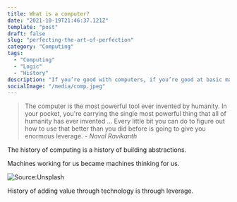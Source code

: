 ```yaml
---
title: What is a computer?
date: "2021-10-19T21:46:37.121Z"
template: "post"
draft: false
slug: "perfecting-the-art-of-perfection"
category: "Computing"
tags:
  - "Computing"
  - "Logic"
  - "History"
description: "If you’re good with computers, if you’re good at basic mathematics, if you’re good at writing, if you’re good at speaking, and if you like reading, you’re set for life."
socialImage: "/media/comp.jpeg"
---
```

> The computer is the most powerful tool ever invented by humanity. In your pocket, you're carrying the single most powerful thing that all of humanity has ever invented ... Every little bit you can do to figure out how to use that better than you did before is going to give you enormous leverage. - *Naval Ravikanth*

The history of computing is a history of building abstractions. 

Machines working for us became machines thinking for us.

![Source:Unsplash](/media/comp.jpeg)

History of adding value through technology is through leverage. 
